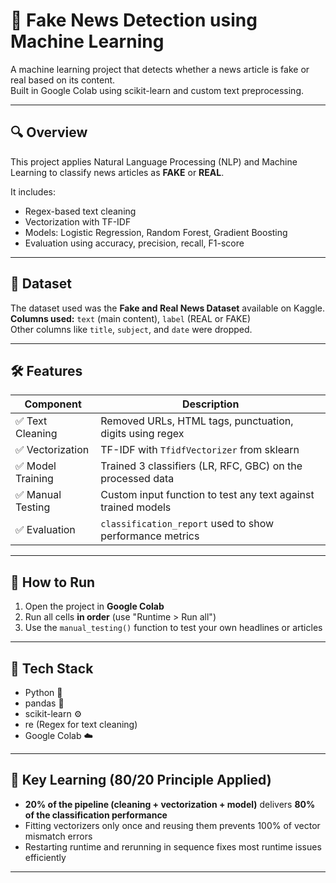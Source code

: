 # 📰 Fake News Detection using Machine Learning

A machine learning project that detects whether a news article is fake or real based on its content.  
Built in Google Colab using scikit-learn and custom text preprocessing.

---

## 🔍 Overview

This project applies Natural Language Processing (NLP) and Machine Learning to classify news articles as **FAKE** or **REAL**.  

It includes:
- Regex-based text cleaning
- Vectorization with TF-IDF
- Models: Logistic Regression, Random Forest, Gradient Boosting
- Evaluation using accuracy, precision, recall, F1-score

---

## 📁 Dataset

The dataset used was the **Fake and Real News Dataset** available on Kaggle.  
**Columns used:** `text` (main content), `label` (REAL or FAKE)  
Other columns like `title`, `subject`, and `date` were dropped.

---

## 🛠️ Features

| Component              | Description                                                                 |
|------------------------|-----------------------------------------------------------------------------|
| ✅ Text Cleaning        | Removed URLs, HTML tags, punctuation, digits using regex                   |
| ✅ Vectorization        | TF-IDF with `TfidfVectorizer` from sklearn                                 |
| ✅ Model Training       | Trained 3 classifiers (LR, RFC, GBC) on the processed data                 |
| ✅ Manual Testing       | Custom input function to test any text against trained models              |
| ✅ Evaluation           | `classification_report` used to show performance metrics                   |

---

## 🚀 How to Run

1. Open the project in **Google Colab**  
2. Run all cells **in order** (use "Runtime > Run all")
3. Use the `manual_testing()` function to test your own headlines or articles

---

## 🔧 Tech Stack

- Python 🐍  
- pandas 🧮  
- scikit-learn ⚙️  
- re (Regex for text cleaning)  
- Google Colab ☁️

---

## 🧠 Key Learning (80/20 Principle Applied)

- **20% of the pipeline (cleaning + vectorization + model)** delivers **80% of the classification performance**
- Fitting vectorizers only once and reusing them prevents 100% of vector mismatch errors
- Restarting runtime and rerunning in sequence fixes most runtime issues efficiently

---


